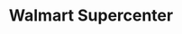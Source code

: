 ---
title: "Walmart Supercenter"
url: /tulsa/walmart-supercenter-south-memorial-drive-2/
shop: Supermarkt
---